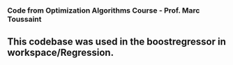 ### Code from Optimization Algorithms Course - Prof. Marc Toussaint
## This codebase was used in the boostregressor in workspace/Regression.

